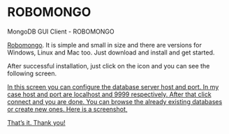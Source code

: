 # ROBOMONGO
MongoDB GUI Client - ROBOMONGO

<p><a href="http://robomongo.org/" target="_blank">Robomongo</a>. It is simple and small in size and there are versions for Windows, Linux and Mac too. Just download and install and get started.</p>

<p>After successful installation, just click on the icon and you can see the following screen.</p>

<p><a href="https://github.com/ShahbazHaroon/ROBOMONGO/blob/master/img/1.png"></p>

<p>In this screen you can configure the database server host and port. In my case host and port are localhost and 9999 respectively. After that click connect and you are done. You can browse the already existing databases or create new ones. Here is a screenshot,</p>

<p><a href="https://github.com/ShahbazHaroon/ROBOMONGO/blob/master/img/2.png"></p>

<p>That&#8217;s it. Thank you!</p>
